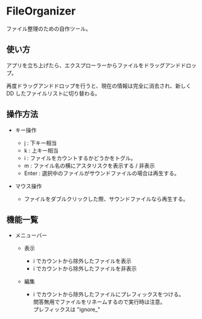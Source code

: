 # FileOrganizer

ファイル整理のための自作ツール。

## 使い方

アプリを立ち上げたら、エクスプローラーからファイルをドラッグアンドドロップ。

再度ドラッグアンドドロップを行うと、現在の情報は完全に消去され、新しく DD したファイルリストに切り替わる。

## 操作方法

- キー操作
    - j : 下キー相当
    - k : 上キー相当
    - i : ファイルをカウントするかどうかをトグル。
    - m : ファイル名の横にアスタリスクを表示する / 非表示
    - Enter : 選択中のファイルがサウンドファイルの場合は再生する。

- マウス操作
    - ファイルをダブルクリックした際、サウンドファイルなら再生する。

## 機能一覧

- メニューバー
    - 表示
        - i でカウントから除外したファイルを表示
        - i でカウントから除外したファイルを非表示

    - 編集
        - i でカウントから除外したファイルにプレフィックスをつける。  
        問答無用でファイルをリネームするので実行時は注意。  
        プレフィックスは "ignore_"
